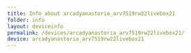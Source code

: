 ```yaml
---
title: Info about arcadyanastoria_arv7519rw22livebox21
folder: info
layout: deviceinfo
permalink: /devices/arcadyanastoria_arv7519rw22livebox21/
device: arcadyanastoria_arv7519rw22livebox21
---
```

